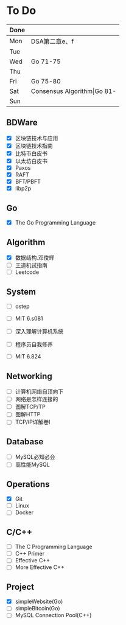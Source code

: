 # To Do

| Done |                             |
| :--- | --------------------------- |
| Mon  | DSA第二章e、f               |
| Tue  |                             |
| Wed  | Go 71-75                    |
| Thu  |                             |
| Fri  | Go 75-80                    |
| Sat  | Consensus Algorithm\|Go 81- |
| Sun  |                             |

## BDWare

- [x] 区块链技术与应用
- [x] 区块链技术指南
- [x] 比特币白皮书
- [x] 以太坊白皮书
- [x] Paxos
- [x] RAFT
- [x] BFT/PBFT
- [x] libp2p

## Go

- [x] The Go Programming Language

> >>>>>>>>>>>>>>>>>>>>>>>>>>>>>>>>>>>>>>>>>>>>>>>>>>>>>>>>>>>

## Algorithm

- [x] 数据结构.邓俊辉
- [ ] 王道机试指南
- [ ] Leetcode

## System

- [ ] ostep


- [ ] MIT 6.s081
- [ ] 深入理解计算机系统
- [ ] 程序员自我修养
- [ ] MIT 6.824

## Networking

- [ ] 计算机网络自顶向下
- [ ] 网络是怎样连接的
- [ ] 图解TCP/TP
- [ ] 图解HTTP
- [ ] TCP/IP详解卷Ⅰ

## Database

- [ ] MySQL必知必会
- [ ] 高性能MySQL

## Operations

- [x] Git
- [ ] Linux
- [ ] Docker

## C/C++

- [ ] The C Programming Language
- [ ] C++ Primer
- [ ] Effective C++
- [ ] More Effective C++

## Project

- [x] simpleWebsite(Go)
- [ ] simpleBitcoin(Go)
- [ ] MySQL Connection Pool(C++)
